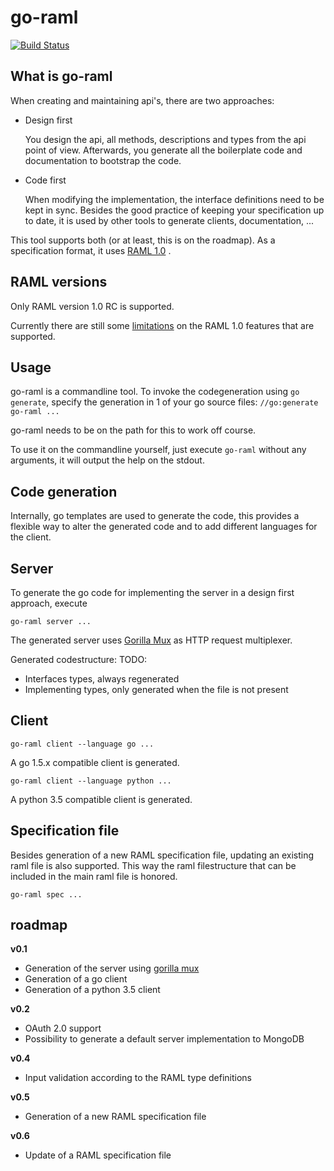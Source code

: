 # go-raml 
[![Build Status](https://travis-ci.org/Jumpscale/go-raml.svg?branch=master)](https://travis-ci.org/Jumpscale/go-raml)

## What is go-raml

When creating and maintaining api's, there are two approaches:
* Design first

    You design the api, all methods, descriptions and types from the api point of view. Afterwards, you generate all the boilerplate code and documentation to bootstrap the code.

* Code first

    When modifying the implementation, the interface definitions need to be kept in sync. Besides the good practice of keeping your specification up to date, it is used by other tools to generate clients, documentation, ...

This tool supports both (or at least, this is on the roadmap).
As a specification format, it uses [RAML 1.0](http://raml.org) .

## RAML versions
Only RAML version 1.0 RC is supported.

Currently there are still some [limitations](docs/limitations.md) on the RAML 1.0 features that are supported.

## Usage

go-raml is a commandline tool. To invoke the codegeneration using `go generate`, specify the generation in 1 of your go source files:
`//go:generate go-raml ...`

go-raml needs to be on the path for this to work off course.

To use it on the commandline yourself, just execute `go-raml` without any arguments, it will output the help on the stdout.


## Code generation

Internally, go templates are used to generate the code, this provides a flexible way to alter the generated code and to add different languages for the client.

## Server

To generate the go code for implementing the server in a design first approach, execute

`go-raml server ...`

The generated server uses [Gorilla Mux](http://www.gorillatoolkit.org/pkg/mux) as HTTP request multiplexer.

Generated codestructure:
TODO:
* Interfaces types, always regenerated
* Implementing types, only generated when the file is not present


## Client

`go-raml client --language go ...`

A go 1.5.x compatible client is generated.

`go-raml client --language python ...`

A python 3.5 compatible client is generated.

## Specification file

Besides generation of a new RAML specification file, updating an existing raml file is also supported. This way the raml filestructure that can be included in the main raml file is honored.

`go-raml spec ...`

## roadmap
**v0.1**

* Generation of the server using [gorilla mux](http://www.gorillatoolkit.org/pkg/mux)
* Generation of a go client
* Generation of a python 3.5 client

**v0.2**

* OAuth 2.0 support
* Possibility to generate a default server implementation to MongoDB

**v0.4**

* Input validation according to the RAML type definitions

**v0.5**

* Generation of a new RAML specification file

**v0.6**

* Update of a RAML specification file
